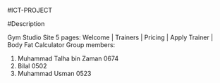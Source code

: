 #ICT-PROJECT

#Description

Gym Studio Site
5 pages: Welcome | Trainers | Pricing | Apply Trainer | Body Fat
Calculator
Group members:
1. Muhammad Talha bin Zaman 0674
2. Bilal 0502
3. Muhammad Usman 0523
